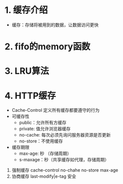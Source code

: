 # 1. 缓存介绍
 - 缓存：存储将被用到的数据，让数据访问更快
# 2. fifo的memory函数

# 3. LRU算法

# 4. HTTP缓存

- Cache-Control
定义所有缓存都要遵守的行为
- 可缓存性
  - public：允许所有方缓存
  - private: 值允许浏览器缓存
  - no-cache: 每次必须先询问服务器资源是否更新
  - no-store：不使用缓存
- 缓存期限
  - max-age: 秒 （存储周期）
  - s-maxage：秒（共享缓存如代理，存储周期）


1. 强制缓存 cache-control no-chahe no-store max-age
2. 协商缓存 last-modify|e-tag 安全  